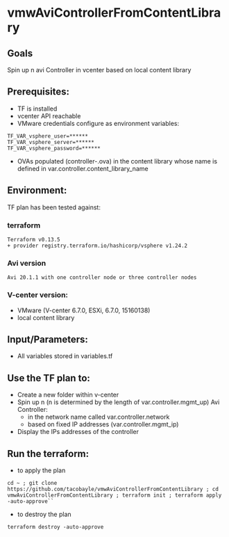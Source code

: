 # vmwAviControllerFromContentLibrary

## Goals
Spin up n avi Controller in vcenter based on local content library

## Prerequisites:
- TF is installed
- vcenter API reachable
- VMware credentials configure as environment variables:
```
TF_VAR_vsphere_user=******
TF_VAR_vsphere_server=******
TF_VAR_vsphere_password=******
```
- OVAs populated (controller-<avi-version>.ova) in the content library whose name is defined in var.controller.content_library_name

## Environment:

TF plan has been tested against:

### terraform

```
Terraform v0.13.5
+ provider registry.terraform.io/hashicorp/vsphere v1.24.2
```

### Avi version
```
Avi 20.1.1 with one controller node or three controller nodes
```

### V-center version:
- VMware (V-center 6.7.0, ESXi, 6.7.0, 15160138)
- local content library

## Input/Parameters:
- All variables stored in variables.tf

## Use the TF plan to:
- Create a new folder within v-center
- Spin up n (n is determined by the length of var.controller.mgmt_up) Avi Controller:
    * in the network name called var.controller.network
    * based on fixed IP addresses (var.controller.mgmt_ip)
- Display the IPs addresses of the controller

## Run the terraform:
- to apply the plan
```
cd ~ ; git clone https://github.com/tacobayle/vmwAviControllerFromContentLibrary ; cd vmwAviControllerFromContentLibrary ; terraform init ; terraform apply -auto-approve``
```
- to destroy the plan
```
terraform destroy -auto-approve
```

